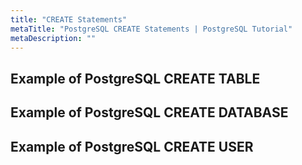 ```yaml
---
title: "CREATE Statements"
metaTitle: "PostgreSQL CREATE Statements | PostgreSQL Tutorial"
metaDescription: ""
---
```


## Example of PostgreSQL CREATE TABLE

## Example of PostgreSQL CREATE DATABASE

## Example of PostgreSQL CREATE USER
